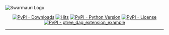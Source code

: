 ![Swarmauri Logo](https://res.cloudinary.com/dbjmpekvl/image/upload/v1730099724/Swarmauri-logo-lockup-2048x757_hww01w.png)

<p align="center">
    <a href="https://pypi.org/project/ptree_dag_extension_example/">
        <img src="https://img.shields.io/pypi/dm/ptree_dag_extension_example" alt="PyPI - Downloads"/></a>
    <a href="https://hits.sh/github.com/swarmauri/swarmauri-sdk/tree/master/pkgs/experimental/ptree_dag_extension_example/">
        <img alt="Hits" src="https://hits.sh/github.com/swarmauri/swarmauri-sdk/tree/master/pkgs/experimental/ptree_dag_extension_example.svg"/></a>
    <a href="https://pypi.org/project/ptree_dag_extension_example/">
        <img src="https://img.shields.io/pypi/pyversions/ptree_dag_extension_example" alt="PyPI - Python Version"/></a>
    <a href="https://pypi.org/project/ptree_dag_extension_example/">
        <img src="https://img.shields.io/pypi/l/ptree_dag_extension_example" alt="PyPI - License"/></a>
    <a href="https://pypi.org/project/ptree_dag_extension_example/">
        <img src="https://img.shields.io/pypi/v/ptree_dag_extension_example?label=ptree_dag_extension_example&color=green" alt="PyPI - ptree_dag_extension_example"/></a>

</p>

---

